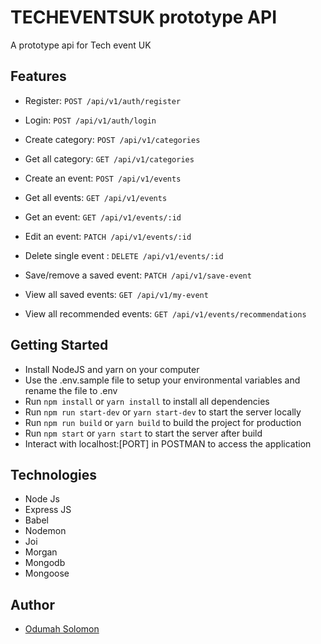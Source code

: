 # TECHEVENTSUK prototype API

A prototype api for Tech event UK

## Features

- Register: `POST /api/v1/auth/register`
- Login: `POST /api/v1/auth/login`
- Create category: `POST /api/v1/categories`
- Get all category: `GET /api/v1/categories`

- Create an event: `POST /api/v1/events`
- Get all events: `GET /api/v1/events`
- Get an event: `GET /api/v1/events/:id`
- Edit an event: `PATCH /api/v1/events/:id`
- Delete single event : `DELETE /api/v1/events/:id`
- Save/remove a saved event: `PATCH /api/v1/save-event`
- View all saved events: `GET /api/v1/my-event`
- View all recommended events: `GET /api/v1/events/recommendations`


## Getting Started

- Install NodeJS and yarn on your computer
- Use the .env.sample file to setup your environmental variables and rename the file to .env
- Run `npm install` or `yarn install` to install all dependencies
- Run `npm run start-dev` or `yarn start-dev` to start the server locally
- Run `npm run build` or `yarn build` to build the project for production
- Run `npm start` or `yarn start` to start the server after build
- Interact with localhost:[PORT] in POSTMAN to access the application


## Technologies

- Node Js
- Express JS
- Babel
- Nodemon
- Joi
- Morgan
- Mongodb
- Mongoose

## Author

- [Odumah Solomon](https://github.com/slimsolz)
